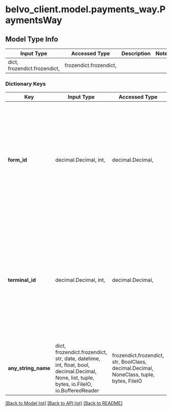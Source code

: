 # belvo_client.model.payments_way.PaymentsWay

## Model Type Info
Input Type | Accessed Type | Description | Notes
------------ | ------------- | ------------- | -------------
dict, frozendict.frozendict,  | frozendict.frozendict,  |  | 

### Dictionary Keys
Key | Input Type | Accessed Type | Description | Notes
------------ | ------------- | ------------- | ------------- | -------------
**form_id** | decimal.Decimal, int,  | decimal.Decimal,  | Your unique Payments Way form ID.  **Note:** Belvo provides you with the Payments Way form ID during your onboarding process. If you don&#x27;t have one yet, just reach out to us at payments-info@belvo.com and we&#x27;ll give you a hand with this. 🙂 | value must be a 32 bit integer
**terminal_id** | decimal.Decimal, int,  | decimal.Decimal,  | Your unique Payments Way terminal ID.  **Note:** Belvo provides you with the Payments Way terminal ID during your onboarding process. If you don&#x27;t have one yet, just reach out to us at payments-info@belvo.com and we&#x27;ll give you a hand with this. 🙂 | value must be a 32 bit integer
**any_string_name** | dict, frozendict.frozendict, str, date, datetime, int, float, bool, decimal.Decimal, None, list, tuple, bytes, io.FileIO, io.BufferedReader | frozendict.frozendict, str, BoolClass, decimal.Decimal, NoneClass, tuple, bytes, FileIO | any string name can be used but the value must be the correct type | [optional]

[[Back to Model list]](../../README.md#documentation-for-models) [[Back to API list]](../../README.md#documentation-for-api-endpoints) [[Back to README]](../../README.md)

